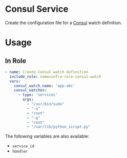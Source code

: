 # Consul Service

Create the configuration file for a [Consul](https://www.consul.io/) watch definition.

# Usage

## In Role

```yaml
- name: Create Consul watch definition
  include_role: name=infra-role-consul-watch
  vars:
    consul_watch_name: 'app-abc'
    consul_watches:
      - type: 'services'
        args:
          - "/usr/bin/sudo"
          - "-u"
          - "root"
          - "-g"
          - "root"
          - "/var/lib/python_script.py"
```

The following variables are also available:

* `service_id`
* `handler`
